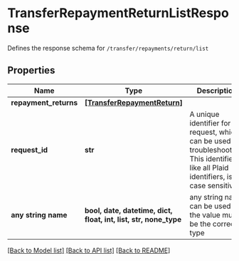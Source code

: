 # TransferRepaymentReturnListResponse

Defines the response schema for `/transfer/repayments/return/list`

## Properties
Name | Type | Description | Notes
------------ | ------------- | ------------- | -------------
**repayment_returns** | [**[TransferRepaymentReturn]**](TransferRepaymentReturn.md) |  | 
**request_id** | **str** | A unique identifier for the request, which can be used for troubleshooting. This identifier, like all Plaid identifiers, is case sensitive. | 
**any string name** | **bool, date, datetime, dict, float, int, list, str, none_type** | any string name can be used but the value must be the correct type | [optional]

[[Back to Model list]](../README.md#documentation-for-models) [[Back to API list]](../README.md#documentation-for-api-endpoints) [[Back to README]](../README.md)


